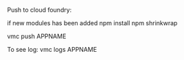 Push to cloud foundry:

if new modules has been added
  npm install 
  npm shrinkwrap

vmc push APPNAME


To see log:
vmc logs APPNAME



